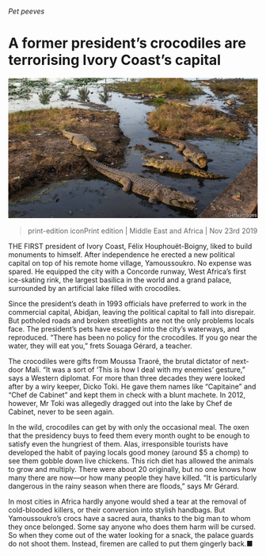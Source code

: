 ###### Pet peeves

# A former president’s crocodiles are terrorising Ivory Coast’s capital 

![image](images/20191123_map503.jpg) 

> print-edition iconPrint edition | Middle East and Africa | Nov 23rd 2019 

THE FIRST president of Ivory Coast, Félix Houphouët-Boigny, liked to build monuments to himself. After independence he erected a new political capital on top of his remote home village, Yamoussoukro. No expense was spared. He equipped the city with a Concorde runway, West Africa’s first ice-skating rink, the largest basilica in the world and a grand palace, surrounded by an artificial lake filled with crocodiles. 

Since the president’s death in 1993 officials have preferred to work in the commercial capital, Abidjan, leaving the political capital to fall into disrepair. But potholed roads and broken streetlights are not the only problems locals face. The president’s pets have escaped into the city’s waterways, and reproduced. “There has been no policy for the crocodiles. If you go near the water, they will eat you,” frets Souaga Gérard, a teacher. 

The crocodiles were gifts from Moussa Traoré, the brutal dictator of next-door Mali. “It was a sort of ‘This is how I deal with my enemies’ gesture,” says a Western diplomat. For more than three decades they were looked after by a wiry keeper, Dicko Toki. He gave them names like “Capitaine” and “Chef de Cabinet” and kept them in check with a blunt machete. In 2012, however, Mr Toki was allegedly dragged out into the lake by Chef de Cabinet, never to be seen again. 

In the wild, crocodiles can get by with only the occasional meal. The oxen that the presidency buys to feed them every month ought to be enough to satisfy even the hungriest of them. Alas, irresponsible tourists have developed the habit of paying locals good money (around $5 a chomp) to see them gobble down live chickens. This rich diet has allowed the animals to grow and multiply. There were about 20 originally, but no one knows how many there are now—or how many people they have killed. “It is particularly dangerous in the rainy season when there are floods,” says Mr Gérard. 

In most cities in Africa hardly anyone would shed a tear at the removal of cold-blooded killers, or their conversion into stylish handbags. But Yamoussoukro’s crocs have a sacred aura, thanks to the big man to whom they once belonged. Some say anyone who does them harm will be cursed. So when they come out of the water looking for a snack, the palace guards do not shoot them. Instead, firemen are called to put them gingerly back.■ 

